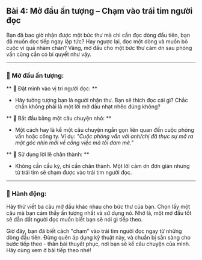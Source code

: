 ## Bài 4: Mở đầu ấn tượng – Chạm vào trái tim người đọc  

Bạn đã bao giờ nhận được một bức thư mà chỉ cần đọc dòng đầu tiên, bạn đã muốn đọc tiếp ngay lập tức? Hay ngược lại, đọc một dòng và muốn bỏ cuộc vì quá nhàm chán? Vâng, mở đầu cho một bức thư cảm ơn sau phỏng vấn cũng cần có bí quyết như vậy.  

---

### 📌 Mở đầu ấn tượng:  

** 🔹 Đặt mình vào vị trí người đọc:  **
- Hãy tưởng tượng bạn là người nhận thư. Bạn sẽ thích đọc cái gì? Chắc chắn không phải là một lời mở đầu nhạt nhẽo đúng không?

** 🔹 Bắt đầu bằng một câu chuyện nhỏ:  **
- Một cách hay là kể một câu chuyện ngắn gọn liên quan đến cuộc phỏng vấn hoặc công ty. Ví dụ: *"Cuộc phỏng vấn với anh/chị đã thực sự mở ra một góc nhìn mới về công việc mà tôi đam mê."*

** 🔹 Sử dụng lời lẽ chân thành:  **
- Không cần cầu kỳ, chỉ cần chân thành. Một lời cảm ơn đơn giản nhưng từ trái tim sẽ chạm được vào trái tim người đọc.

---

### 🚀 Hành động:  

Hãy thử viết ba câu mở đầu khác nhau cho bức thư của bạn. Chọn lấy một câu mà bạn cảm thấy ấn tượng nhất và sử dụng nó. Nhớ là, một mở đầu tốt sẽ dẫn dắt người đọc muốn biết bạn sẽ nói gì tiếp theo.

Giờ đây, bạn đã biết cách "chạm" vào trái tim người đọc ngay từ những dòng đầu tiên. Đừng quên áp dụng kỹ thuật này, và chuẩn bị sẵn sàng cho bước tiếp theo - thân bài thuyết phục, nơi bạn sẽ kể câu chuyện của mình. Hãy cùng xem ở bài tiếp theo nhé!